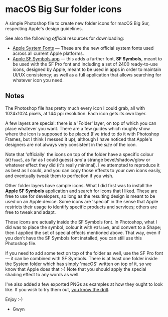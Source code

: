 # macOS Big Sur folder icons
A simple Photoshop file to create new folder icons for macOS Big Sur, respecting Apple's design guidelines.

See also the following _official_ resources for downloading:
  
* [Apple System Fonts](https://developer.apple.com/fonts/) — These are the new official system fonts used across all current Apple platforms.
* [Apple SF Symbols app](https://developer.apple.com/sf-symbols/) — this adds a further font, **SF Symbols**, meant to be used with the SF Pro font and including a set of 2400 ready-to-use icons, designed by Apple, meant to be used in apps in order to maintain UI/UX consistency; as well as a full application that allows searching for whatever icon you need.

## Notes
The Photoshop file has pretty much every icon I could grab, all with 1024x1024 pixels, at 144 ppi resolution. Each icon gets its own layer.

A few layers are special: there is a 'Folder' layer, on top of which you can place whatever you want. There are a few guides which roughly show where the icon is supposed to be placed (I've tried to do it with Photoshop Frames, but I think I messed it up), although I have noticed that Apple's designers are not always very consistent in the _size_ of the icon.

Note that 'officially' the icons on top of the folder have a specific colour (`#3faae5`, as far as I could guess) _and_ a strange bevel/shadow/glow or whatever effect they did (it's really minimal). I've attempted to reproduce it as best as I could, and you can copy those effects to your own icons easily, and eventually tweak them to perfection if you wish.

Other folder layers have sample icons. What I did first was to install the **Apple SF Symbols** application and search for icons that I liked. These are free to use for developers, so long as the resulting design is meant to be used on an Apple device. Some icons are 'special' in the sense that Apple restricts their usage to identify specific products and services; others are free to tweak and adapt.

Those icons are actually inside the SF Symbols font. In Photoshop, what I did was to place the symbol, colour it with `#3faae5`, and convert to a Shape; then I applied the set of special effects mentioned above. That way, even if you don't have the SF Symbols font installed, you can still use this Photoshop file.

If you need to add some text on top of the folder as well, use the SF Pro font — it can be combined with SF Symbols. There is at least one folder inside the System folder which has simply 'macOS' written on top of it, so we know that Apple does that :-) Note that you should apply the special shading effect to any words as well.

I've also added a few exported PNGs as examples at how they ought to look like. If you wish to try them out, [you know the drill](https://support.apple.com/en-gb/guide/mac-help/mchlp2313/mac).

Enjoy :-)

  - Gwyn
